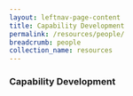 ```yaml
---
layout: leftnav-page-content
title: Capability Development
permalink: /resources/people/
breadcrumb: people
collection_name: resources
---
```



### Capability Development
